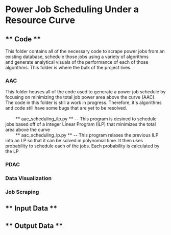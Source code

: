 # Power Job Scheduling Under a Resource Curve

## ** Code **

This folder contains all of the necessary code to scrape power jobs from an existing database, schedule those jobs using a variety of algorithms <br>
and generate analytical visuals of the performance of each of those algorithms. This folder is where the bulk of the project lives.

### AAC

This folder houses all of the code used to generate a power job schedule by focusing on minimizing the total job power area above the curve (AAC). <br>
The code in this folder is still a work in progress. Therefore, it's algorithms and code still have some bugs that are yet to be resolved. <br>
<br>
&emsp;&emsp; ** aac_scheduling_ilp.py ** -- This program is desined to schedule jobs based off of a Integer Linear Program (ILP) that minimizes the total area above the curve <br>
&emsp;&emsp; ** aac_scheduling_lp.py ** -- This program relaxes the previous ILP into an LP so that it can be solved in polynomial time. It then uses probability to schedule each of the jobs. Each probability is calculated by the LP

### PDAC

### Data Visualization

### Job Scraping

## ** Input Data **

## ** Output Data **
